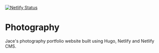 [![Netlify Status](https://api.netlify.com/api/v1/badges/001bbdf5-b0fa-4900-99fb-e24fc2f33d1a/deploy-status)](https://app.netlify.com/sites/photos-jaceys/deploys)

# Photography

Jace's photography portfolio website built using Hugo, Netlify and Netlify CMS.
